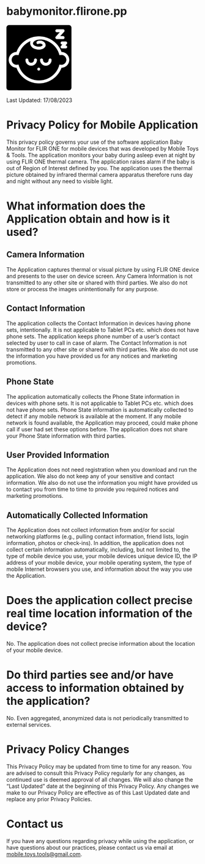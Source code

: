 # babymonitor.flirone.pp

![This is an image](ic_launcher.png)

Last Updated: 17/08/2023

# Privacy Policy for Mobile Application

This privacy policy governs your use of the software application Baby Monitor for FLIR ONE for mobile devices that was developed by Mobile Toys & Tools. The application monitors your baby during asleep even at night by using FLIR ONE thermal camera. The application raises alarm if the baby is out of Region of Interest defined by you. The application uses the thermal picture obtained by infrared thermal camera apparatus therefore runs day and night without any need to visible light.

# What information does the Application obtain and how is it used?
## Camera Information
The Application captures thermal or visual picture by using FLIR ONE device and presents to the user on device screen. Any Camera Information is not transmitted to any other site or shared with third parties. We also do not store or process the images unintentionally for any purpose.

## Contact Information
The application collects the Contact Information in devices having phone sets, intentionally. It is not applicable to Tablet PCs etc. which does not have phone sets. The application keeps phone number of a user’s contact selected by user to call in case of alarm. The Contact Information is not transmitted to any other site or shared with third parties. We also do not use the information you have provided us for any notices and marketing promotions.

## Phone State
The application automatically collects the Phone State information in devices with phone sets. It is not applicable to Tablet PCs etc. which does not have phone sets. Phone State information is automatically collected to detect if any mobile network is available at the moment. If any mobile network is found available, the Application may proceed, could make phone call if user had set these options before. The application does not share your Phone State information with third parties.

## User Provided Information
The Application does not need registration when you download and run the application. We also do not keep any of your sensitive and contact information. We also do not use the information you might have provided us to contact you from time to time to provide you required notices and marketing promotions.

## Automatically Collected Information
The Application does not collect information from and/or for social networking platforms (e.g., pulling contact information, friend lists, login information, photos or check-ins). In addition, the application does not collect certain information automatically, including, but not limited to, the type of mobile device you use, your mobile devices unique device ID, the IP address of your mobile device, your mobile operating system, the type of mobile Internet browsers you use, and information about the way you use the Application.

# Does the application collect precise real time location information of the device?
No. The application does not collect precise information about the location of your mobile device.

# Do third parties see and/or have access to information obtained by the application?
No. Even aggregated, anonymized data is not periodically transmitted to external services.

# Privacy Policy Changes
This Privacy Policy may be updated from time to time for any reason. You are advised to consult this Privacy Policy regularly for any changes, as continued use is deemed approval of all changes. We will also change the “Last Updated” date at the beginning of this Privacy Policy. Any changes we make to our Privacy Policy are effective as of this Last Updated date and replace any prior Privacy Policies.

# Contact us
If you have any questions regarding privacy while using the application, or have questions about our practices, please contact us via email at [mobile.toys.tools@gmail.com](mobile.toys.tools@gmail.com).

